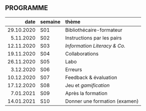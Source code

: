 ## PROGRAMME

| date | semaine | thème |
| ---: | :------ | :---- |
| 29.10.2020 | S01 | Bibliothécaire-formateur |
|  5.11.2020 | S02 | Instructions par les pairs |
| 12.11.2020 | S03 | *Information Literacy & Co.* |
| 19.11.2020 | S04 | Collaborations |
| 26.11.2020 | S05 | Labo |
|  3.12.2020 | S06 | Erreurs |
| 10.12.2020 | S07 | Feedback & évaluation |
| 17.12.2020 | S08 | Jeu et *gamification* |
|  7.01.2021 | S09 | Après la formation |
| 14.01.2021 | S10 | Donner une formation (examen) |
